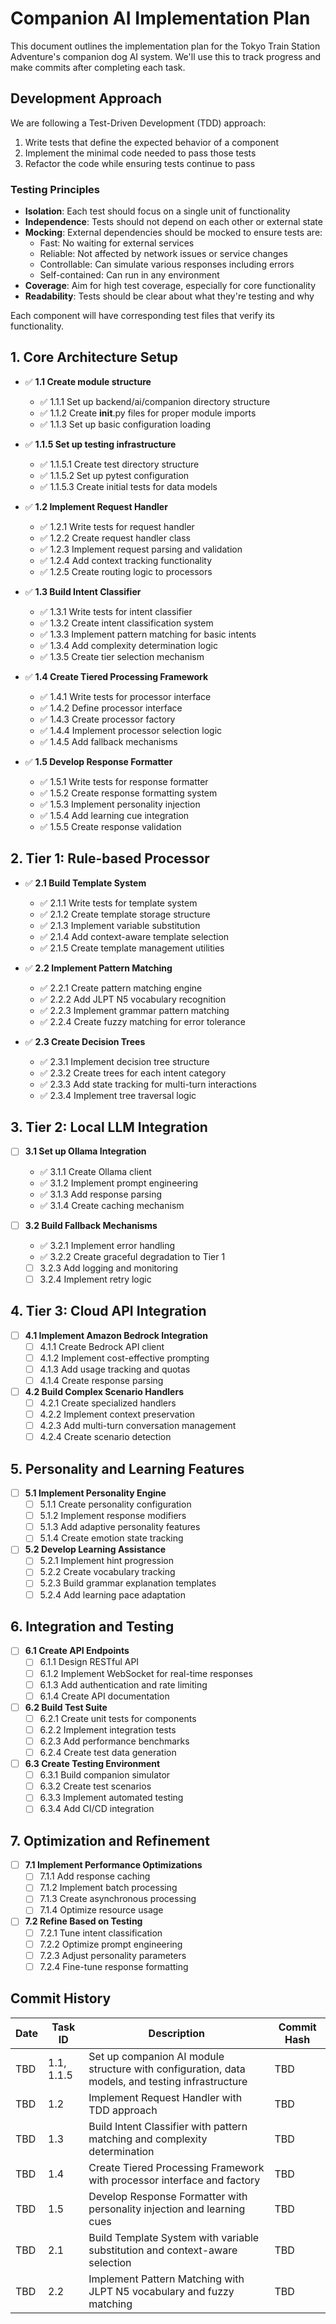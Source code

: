# Companion AI Implementation Plan

This document outlines the implementation plan for the Tokyo Train Station Adventure's companion dog AI system. We'll use this to track progress and make commits after completing each task.

## Development Approach

We are following a Test-Driven Development (TDD) approach:

1. Write tests that define the expected behavior of a component
2. Implement the minimal code needed to pass those tests
3. Refactor the code while ensuring tests continue to pass

### Testing Principles

- **Isolation**: Each test should focus on a single unit of functionality
- **Independence**: Tests should not depend on each other or external state
- **Mocking**: External dependencies should be mocked to ensure tests are:
  - Fast: No waiting for external services
  - Reliable: Not affected by network issues or service changes
  - Controllable: Can simulate various responses including errors
  - Self-contained: Can run in any environment
- **Coverage**: Aim for high test coverage, especially for core functionality
- **Readability**: Tests should be clear about what they're testing and why

Each component will have corresponding test files that verify its functionality.

## 1. Core Architecture Setup

- ✅ **1.1 Create module structure**
  - ✅ 1.1.1 Set up backend/ai/companion directory structure
  - ✅ 1.1.2 Create __init__.py files for proper module imports
  - ✅ 1.1.3 Set up basic configuration loading

- ✅ **1.1.5 Set up testing infrastructure**
  - ✅ 1.1.5.1 Create test directory structure
  - ✅ 1.1.5.2 Set up pytest configuration
  - ✅ 1.1.5.3 Create initial tests for data models

- ✅ **1.2 Implement Request Handler**
  - ✅ 1.2.1 Write tests for request handler
  - ✅ 1.2.2 Create request handler class
  - ✅ 1.2.3 Implement request parsing and validation
  - ✅ 1.2.4 Add context tracking functionality
  - ✅ 1.2.5 Create routing logic to processors

- ✅ **1.3 Build Intent Classifier**
  - ✅ 1.3.1 Write tests for intent classifier
  - ✅ 1.3.2 Create intent classification system
  - ✅ 1.3.3 Implement pattern matching for basic intents
  - ✅ 1.3.4 Add complexity determination logic
  - ✅ 1.3.5 Create tier selection mechanism

- ✅ **1.4 Create Tiered Processing Framework**
  - ✅ 1.4.1 Write tests for processor interface
  - ✅ 1.4.2 Define processor interface
  - ✅ 1.4.3 Create processor factory
  - ✅ 1.4.4 Implement processor selection logic
  - ✅ 1.4.5 Add fallback mechanisms

- ✅ **1.5 Develop Response Formatter**
  - ✅ 1.5.1 Write tests for response formatter
  - ✅ 1.5.2 Create response formatting system
  - ✅ 1.5.3 Implement personality injection
  - ✅ 1.5.4 Add learning cue integration
  - ✅ 1.5.5 Create response validation

## 2. Tier 1: Rule-based Processor

- ✅ **2.1 Build Template System**
  - ✅ 2.1.1 Write tests for template system
  - ✅ 2.1.2 Create template storage structure
  - ✅ 2.1.3 Implement variable substitution
  - ✅ 2.1.4 Add context-aware template selection
  - ✅ 2.1.5 Create template management utilities

- ✅ **2.2 Implement Pattern Matching**
  - ✅ 2.2.1 Create pattern matching engine
  - ✅ 2.2.2 Add JLPT N5 vocabulary recognition
  - ✅ 2.2.3 Implement grammar pattern matching
  - ✅ 2.2.4 Create fuzzy matching for error tolerance

- ✅ **2.3 Create Decision Trees**
  - ✅ 2.3.1 Implement decision tree structure
  - ✅ 2.3.2 Create trees for each intent category
  - ✅ 2.3.3 Add state tracking for multi-turn interactions
  - ✅ 2.3.4 Implement tree traversal logic

## 3. Tier 2: Local LLM Integration

- [ ] **3.1 Set up Ollama Integration**
  - ✅ 3.1.1 Create Ollama client
  - ✅ 3.1.2 Implement prompt engineering
  - ✅ 3.1.3 Add response parsing
  - ✅ 3.1.4 Create caching mechanism

- [ ] **3.2 Build Fallback Mechanisms**
  - ✅ 3.2.1 Implement error handling
  - ✅ 3.2.2 Create graceful degradation to Tier 1
  - [ ] 3.2.3 Add logging and monitoring
  - [ ] 3.2.4 Implement retry logic

## 4. Tier 3: Cloud API Integration

- [ ] **4.1 Implement Amazon Bedrock Integration**
  - [ ] 4.1.1 Create Bedrock API client
  - [ ] 4.1.2 Implement cost-effective prompting
  - [ ] 4.1.3 Add usage tracking and quotas
  - [ ] 4.1.4 Create response parsing

- [ ] **4.2 Build Complex Scenario Handlers**
  - [ ] 4.2.1 Create specialized handlers
  - [ ] 4.2.2 Implement context preservation
  - [ ] 4.2.3 Add multi-turn conversation management
  - [ ] 4.2.4 Create scenario detection

## 5. Personality and Learning Features

- [ ] **5.1 Implement Personality Engine**
  - [ ] 5.1.1 Create personality configuration
  - [ ] 5.1.2 Implement response modifiers
  - [ ] 5.1.3 Add adaptive personality features
  - [ ] 5.1.4 Create emotion state tracking

- [ ] **5.2 Develop Learning Assistance**
  - [ ] 5.2.1 Implement hint progression
  - [ ] 5.2.2 Create vocabulary tracking
  - [ ] 5.2.3 Build grammar explanation templates
  - [ ] 5.2.4 Add learning pace adaptation

## 6. Integration and Testing

- [ ] **6.1 Create API Endpoints**
  - [ ] 6.1.1 Design RESTful API
  - [ ] 6.1.2 Implement WebSocket for real-time responses
  - [ ] 6.1.3 Add authentication and rate limiting
  - [ ] 6.1.4 Create API documentation

- [ ] **6.2 Build Test Suite**
  - [ ] 6.2.1 Create unit tests for components
  - [ ] 6.2.2 Implement integration tests
  - [ ] 6.2.3 Add performance benchmarks
  - [ ] 6.2.4 Create test data generation

- [ ] **6.3 Create Testing Environment**
  - [ ] 6.3.1 Build companion simulator
  - [ ] 6.3.2 Create test scenarios
  - [ ] 6.3.3 Implement automated testing
  - [ ] 6.3.4 Add CI/CD integration

## 7. Optimization and Refinement

- [ ] **7.1 Implement Performance Optimizations**
  - [ ] 7.1.1 Add response caching
  - [ ] 7.1.2 Implement batch processing
  - [ ] 7.1.3 Create asynchronous processing
  - [ ] 7.1.4 Optimize resource usage

- [ ] **7.2 Refine Based on Testing**
  - [ ] 7.2.1 Tune intent classification
  - [ ] 7.2.2 Optimize prompt engineering
  - [ ] 7.2.3 Adjust personality parameters
  - [ ] 7.2.4 Fine-tune response formatting

## Commit History

| Date | Task ID | Description | Commit Hash |
|------|---------|-------------|-------------|
| TBD  | 1.1, 1.1.5 | Set up companion AI module structure with configuration, data models, and testing infrastructure | TBD |
| TBD  | 1.2 | Implement Request Handler with TDD approach | TBD |
| TBD  | 1.3 | Build Intent Classifier with pattern matching and complexity determination | TBD |
| TBD  | 1.4 | Create Tiered Processing Framework with processor interface and factory | TBD |
| TBD  | 1.5 | Develop Response Formatter with personality injection and learning cues | TBD |
| TBD  | 2.1 | Build Template System with variable substitution and context-aware selection | TBD |
| TBD  | 2.2 | Implement Pattern Matching with JLPT N5 vocabulary and fuzzy matching | TBD | 